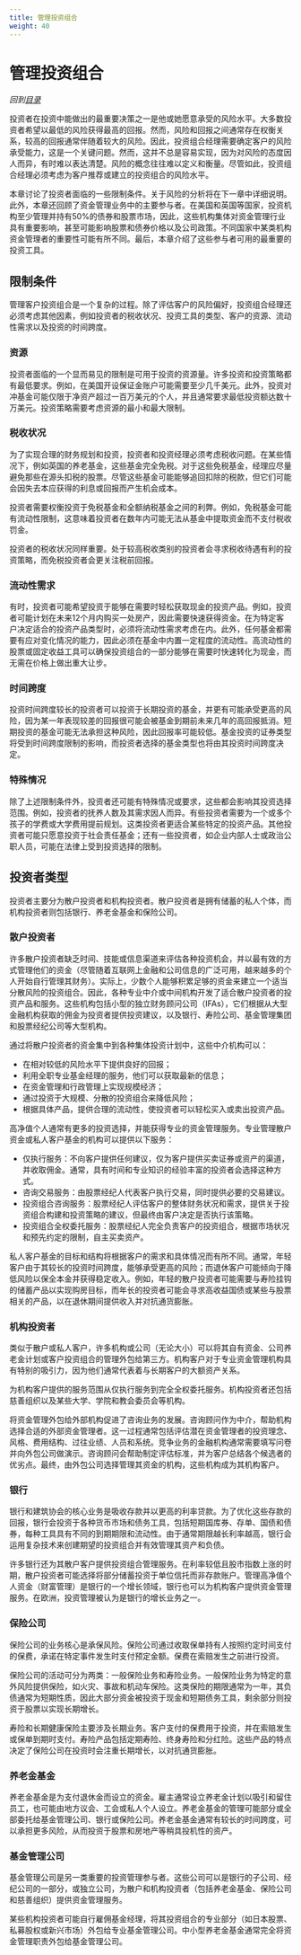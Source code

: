 ```yaml
---
title: 管理投资组合
weight: 40
---
```


# 管理投资组合

*回到[目录](./目录.md)*

投资者在投资中能做出的最重要决策之一是他或她愿意承受的风险水平。大多数投资者希望以最低的风险获得最高的回报。然而，风险和回报之间通常存在权衡关系，较高的回报通常伴随着较大的风险。因此，投资组合经理需要确定客户的风险承受能力，这是一个关键问题。然而，这并不总是容易实现，因为对风险的态度因人而异，有时难以表达清楚。风险的概念往往难以定义和衡量。尽管如此，投资组合经理必须考虑为客户推荐或建立的投资组合的风险水平。

本章讨论了投资者面临的一些限制条件。关于风险的分析将在下一章中详细说明。此外，本章还回顾了资金管理业务中的主要参与者。在美国和英国等国家，投资机构至少管理并持有50%的债券和股票市场，因此，这些机构集体对资金管理行业具有重要影响，甚至可能影响股票和债券价格以及公司政策。不同国家中某类机构资金管理者的重要性可能有所不同。最后，本章介绍了这些参与者可用的最重要的投资工具。

## 限制条件
管理客户投资组合是一个复杂的过程。除了评估客户的风险偏好，投资组合经理还必须考虑其他因素，例如投资者的税收状况、投资工具的类型、客户的资源、流动性需求以及投资的时间跨度。

### 资源
投资者面临的一个显而易见的限制是可用于投资的资源量。许多投资和投资策略都有最低要求。例如，在美国开设保证金账户可能需要至少几千美元。此外，投资对冲基金可能仅限于净资产超过一百万美元的个人，并且通常要求最低投资额达数十万美元。投资策略需要考虑资源的最小和最大限制。

### 税收状况
为了实现合理的财务规划和投资，投资者和投资经理必须考虑税收问题。在某些情况下，例如英国的养老基金，这些基金完全免税。对于这些免税基金，经理应尽量避免那些在源头扣税的股票。尽管这些基金可能能够追回扣除的税款，但它们可能会因失去本应获得的利息或回报而产生机会成本。

投资者需要权衡投资于免税基金和全额纳税基金之间的利弊。例如，免税基金可能有流动性限制，这意味着投资者在数年内可能无法从基金中提取资金而不支付税收罚金。

投资者的税收状况同样重要。处于较高税收类别的投资者会寻求税收待遇有利的投资策略，而免税投资者会更关注税前回报。

### 流动性需求
有时，投资者可能希望投资于能够在需要时轻松获取现金的投资产品。例如，投资者可能计划在未来12个月内购买一处房产，因此需要快速获得资金。在为特定客户决定适合的投资产品类型时，必须将流动性需求考虑在内。此外，任何基金都需要有应对变化情况的能力，因此必须在基金中内置一定程度的流动性。高流动性的股票或固定收益工具可以确保投资组合的一部分能够在需要时快速转化为现金，而无需在价格上做出重大让步。

### 时间跨度
投资时间跨度较长的投资者可以投资于长期投资的基金，并更有可能承受更高的风险，因为某一年表现较差的回报很可能会被基金到期前未来几年的高回报抵消。短期投资的基金可能无法承担这种风险，因此回报率可能较低。基金投资的证券类型将受到时间跨度限制的影响，而投资者选择的基金类型也将由其投资时间跨度决定。

### 特殊情况
除了上述限制条件外，投资者还可能有特殊情况或要求，这些都会影响其投资选择范围。例如，投资者的抚养人数及其需求因人而异。有些投资者需要为一个或多个孩子的学费或大学费用提前规划。这类投资者更适合某些特定的投资产品。其他投资者可能只愿意投资于社会责任基金；还有一些投资者，如企业内部人士或政治公职人员，可能在法律上受到投资选择的限制。

## 投资者类型
投资者主要分为散户投资者和机构投资者。散户投资者是拥有储蓄的私人个体，而机构投资者则包括银行、养老金基金和保险公司。

### 散户投资者
许多散户投资者缺乏时间、技能或信息渠道来评估各种投资机会，并以最有效的方式管理他们的资金（尽管随着互联网上金融和公司信息的广泛可用，越来越多的个人开始自行管理其财务）。实际上，少数个人能够积累足够的资金来建立一个适当分散风险的投资组合。因此，各种专业中介或中间机构开发了适合散户投资者的投资产品和服务。这些机构包括小型的独立财务顾问公司（IFAs），它们根据从大型金融机构获取的佣金为投资者提供投资建议，以及银行、寿险公司、基金管理集团和股票经纪公司等大型机构。

通过将散户投资者的资金集中到各种集体投资计划中，这些中介机构可以：

- 在相对较低的风险水平下提供良好的回报；
- 利用全职专业基金经理的服务，他们可以获取最新的信息；
- 在资金管理和行政管理上实现规模经济；
- 通过投资于大规模、分散的投资组合来降低风险；
- 根据具体产品，提供合理的流动性，使投资者可以轻松买入或卖出投资产品。

高净值个人通常有更多的投资选择，并能获得专业的资金管理服务。专业管理散户资金或私人客户基金的机构可以提供以下服务：

- 仅执行服务：不向客户提供任何建议，仅为客户提供买卖证券或资产的渠道，并收取佣金。通常，具有时间和专业知识的经验丰富的投资者会选择这种方式。
- 咨询交易服务：由股票经纪人代表客户执行交易，同时提供必要的交易建议。
- 投资组合咨询服务：股票经纪人评估客户的整体财务状况和需求，提供关于投资组合构建和投资策略的建议，但最终由客户决定是否执行该策略。
- 投资组合全权委托服务：股票经纪人完全负责客户的投资组合，根据市场状况和预先约定的限制，自主买卖资产。

私人客户基金的目标和结构将根据客户的需求和具体情况而有所不同。通常，年轻客户由于其较长的投资时间跨度，能够承受更高的风险；而退休客户可能倾向于降低风险以保全本金并获得稳定收入。例如，年轻的散户投资者可能需要与寿险挂钩的储蓄产品以实现购房目标，而年长的投资者可能会寻求高收益国债或某些与股票相关的产品，以在退休期间提供收入并对抗通货膨胀。

### 机构投资者
类似于散户或私人客户，许多机构或公司（无论大小）可以将其自有资金、公司养老金计划或客户投资组合的管理外包给第三方。机构客户对于专业资金管理机构具有特别的吸引力，因为他们通常代表着与长期客户的大额资产关系。

为机构客户提供的服务范围从仅执行服务到完全全权委托服务。机构投资者还包括慈善组织以及某些大学、学院和教会委员会等机构。

将资金管理外包给外部机构促进了咨询业务的发展。咨询顾问作为中介，帮助机构选择合适的外部资金管理者。这一过程通常包括评估潜在资金管理者的投资理念、风格、费用结构、过往业绩、人员和系统。竞争业务的金融机构通常需要填写问卷并向外包公司做演示。咨询顾问会帮助制定评估标准，并为客户总结各个候选者的优劣点。最终，由外包公司选择管理其资金的机构，这些机构成为其机构客户。

### 银行
银行和建筑协会的核心业务是吸收存款并以更高的利率贷款。为了优化这些存款的回报，银行会投资于各种货币市场和债务工具，包括短期国库券、存单、国债和债券，每种工具具有不同的到期期限和流动性。由于通常期限越长利率越高，银行会运用复杂技术来创建期望的投资组合并有效管理其资产和负债。

许多银行还为其散户客户提供投资组合管理服务。在利率较低且股市指数上涨的时期，散户投资者可能选择将部分储蓄投资于单位信托而非存款账户。管理高净值个人资金（财富管理）是银行的一个增长领域，银行也可以为机构客户提供资金管理服务。在欧洲，投资管理被认为是银行的增长业务之一。

### 保险公司
保险公司的业务核心是承保风险。保险公司通过收取保单持有人按照约定时间支付的保费，承诺在特定事件发生时支付预定金额。保费在索赔发生之前进行投资。

保险公司的活动可分为两类：一般保险业务和寿险业务。一般保险业务为特定的意外风险提供保险，如火灾、事故和机动车保险。这类保险的期限通常为一年，其负债通常为短期性质，因此大部分资金被投资于现金和短期债务工具，剩余部分则投资于股票以实现长期增长。

寿险和长期健康保险主要涉及长期业务。客户支付的保费用于投资，并在索赔发生或保单到期时支付。寿险产品包括定期寿险、终身寿险和分红险。这些产品的特点决定了保险公司在投资时会注重长期增长，以对抗通货膨胀。

### 养老金基金
养老金基金是为支付退休金而设立的资金。雇主通常设立养老金计划以吸引和留住员工，也可能由地方议会、工会或私人个人设立。养老金基金的管理可能部分或全部委托给基金管理公司、银行或保险公司。养老金基金通常有较长的时间跨度，可以承担更多风险，从而投资于股票和房地产等稍具投机性的资产。

### 基金管理公司
基金管理公司是另一类重要的投资管理参与者。这些公司可以是银行的子公司、经纪公司的一部分，或独立公司，为散户和机构投资者（包括养老金基金、保险公司和慈善组织）提供资金管理服务。

某些机构投资者可能自行雇佣基金经理，将其投资组合的专业部分（如日本股票、私募股权或新兴市场）外包给专业基金管理公司。中小型养老金基金通常完全将资金管理职责外包给基金管理公司。